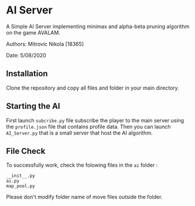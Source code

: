 # AI Server

A Simple AI Server implementing minimax and alpha-beta pruning algorithm on the game AVALAM.

Authors: Mitrovic Nikola [18365]

Date: 5/08/2020

## Installation

Clone the repository and copy all files and folder in your main directory.

## Starting the AI

First launch `subcribe.py` file subscribe the player to the main server using 
the `profile.json` file that contains profile data.
Then you can launch `AI_Server.py` that is a small server that host the AI algorithm.


## File Check
To successfully work, check the folowing files in the `ai` folder :

```
__init__.py
ai.py
map_pool.py
```

Please don't modify folder name of move files outside the folder.
